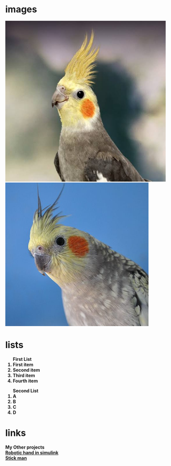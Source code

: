# images

![](tiel1.jfif)<br>
![](tiel2.jpg)<br>

# lists
<ol>
  <b>First List<b>
  <li>First item</li>
  <li>Second item</li>
  <li>Third item</li>
  <li>Fourth item</li>
</ol>
<ol>
  <b>Second List<b>
  <li>A</li>
  <li>B</li>
  <li>C</li>
  <li>D</li>
</ol>

# links
My Other projects<br>
[Robotic hand in simulink](https://github.com/JiayouQin/Simulink-Robotic-Hand-Gesture)<br>
[Stick man](https://github.com/JiayouQin/Python-projects/tree/master/27%20Stickman%20with%20inverse%20kinematics)
